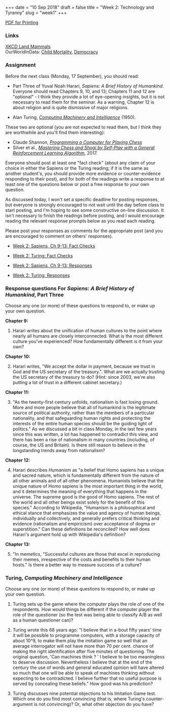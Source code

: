 +++
date = "10 Sep 2018"
draft = false
title = "Week 2: Technology and Tyranny"
slug = "week1"
+++

<div class="printing"><a href="/docs/week2.pdf">PDF for Printing</a></div>

### Links

[XKCD Land Mammals](https://xkcd.com/1338/)  
OurWorldInData: [Child Mortality](https://ourworldindata.org/grapher/child-mortality), [Democracy](https://ourworldindata.org/democracy)

### Assignment

Before the next class (Monday, 17 September), you should read:

- Part Three of Yuval Noah Harari, _Sapiens: A Brief History of
  Humankind_. Everyone should read Chapters 9, 10, and 13; Chapters 11
  and 12 are "optional" - I think they provide a lot of eye-opening
  insights, but it is not necessary to read them for the seminar. As a
  warning, Chapter 12 is about religion and is quite dismissive of
  major religions.

- Alan Turing, <a href="/docs/turing.pdf"><em>Computing Machinery and
  Intelligence</em></a> (1950).

These two are optional (you are not expected to read them, but I think
they are worthwhile and you'll find them interesting):

- Claude Shannon, <a href="/docs/shannon.pdf"><em>Programming a Computer for Playing Chess</em></a>
- Silver et al., <a href="https://arxiv.org/pdf/1712.01815.pdf"><em>Mastering Chess and Shogi by Self-Play with a General Reinforcement Learning Algorithm</em></a>, 2017.

Everyone should post at least one "fact check" (about any claim of
your choice in either the Sapiens or the Turing reading; if it is the
same as another student's, you should provide more evidence or
counter-evidence responding to their post), and for both of the
readings write a response to at least one of the questions below or
post a free response to your own question.

As discussed today, I won't set a specific deadline for posting
responses, but everyone is strongly encouraged to not wait until the
day before class to start posting, and I'm hoping to see some
constructive on-line discussion.  It isn't necessary to finish the
readings before posting, and I would encourage reading the relevant
response prompts below as you read each reading.

Please post your responses as comments for the appropriate post (and
you are encouraged to comment on others' responses).

- [Week 2: Sapiens, Ch 9-13: Fact Checks](https://redd.it/9et27c) 
- [Week 2: Turing: Fact Checks](https://redd.it/9et2a7)

- [Week 2: Sapiens, Ch 9-13: Responses](https://redd.it/9et2h0)
- [Week 2: Turing: Responses](https://redd.it/9et2jy)

### Response questions For _Sapiens: A Brief History of Humankind_, Part Three

Choose any one (or more) of these questions to respond to, or make up
your own question.

**Chapter 9:**

1. Harari writes about the unification of human cultures to the point
  where nearly all humans are closely interconnected. What is the most
  different culture you've experienced? How fundamentally different is
  it from your own?

**Chapter 10:**

2. Harari writes, "We accept the dollar in payment, because we trust
in God and the US secretary of the treasury.". What are we actually
trusting the US secretary of the treasury to do?  (Hint: since 2003,
we're also putting a lot of trust in a different cabinet secretary.)

**Chapter 11:**

3. "As the twenty-first century unfolds, nationalism is fast losing
ground. More and more people believe that all of humankind is the
legitimate source of political authority, rather than the members of a
particular nationality, and that safeguarding human rights and
protecting the interests of the entire human species should be the
guiding light of politics." As we discussed a bit in class Monday, in
the last few years since this was written, a lot has happened to
contradict this view, and there has been a rise of nationalism in many
countries (including, of course, the US and Britain). Is there still
reason to believe in the longstanding trends away from nationalism?

**Chapter 12:**

4. Harari describes _Humanism_ as "a belief that Homo sapiens has a
unique and sacred nature, which is fundamentally different from the
nature of all other animals and of all other phenomena. Humanists
believe that the unique nature of Homo sapiens is the most important
thing in the world, and it determines the meaning of everything that
happens in the universe. The supreme good is the good of Homo
sapiens. The rest of the world and all other beings exist solely for
the benefit of this species."  According to Wikipedia, "Humanism is a
philosophical and ethical stance that emphasizes the value and agency
of human beings, individually and collectively, and generally prefers
critical thinking and evidence (rationalism and empiricism) over
acceptance of dogma or superstition." Can these definitions be
reconciled? How well does Harari's argument hold up with Wikipedia's
definition?

**Chapter 13:**

5. "In memetics, "Successful cultures are those that excel in
reproducing their memes, irrespective of the costs and benefits to
their human hosts."  Is there a better way to measure success of a
culture?

### Turing, _Computing Machinery and Intelligence_

Choose any one (or more) of these questions to respond to, or make up
your own question.

1. Turing sets up the game where the computer plays the role of one of
the respondents. How would things be different if the computer player
the role of the questioner (so the test was being able to classify A/B
as well as a human questioner can)?

2. Turing wrote this 68 years ago: "I believe that in a-bout fifty
 years' time it will be possible to programme computers, with a
 storage capacity of about 10^9, to make them play the imitation game
 so well that an average interrogator will not have more than 70 per
 cent. chance of making the right identification after five minutes of
 questioning.  The original question, 'Can machines think ? ' I
 believe to be too meaningless to deserve discussion. Nevertheless I
 believe that at the end of the century the use of words and general
 educated opinion will have altered so much that one will be able to
 speak of machines thinking without expecting to be contradicted. I
 believe further that no useful purpose is served by concealing these
 beliefs." How good was his prediction?

3. Turing discusses nine potential objections to his Imitation Game
test. Which one do you find most convincing (that is, where Turing's
counter-argument is not convincing)? Or, what other objection do you
have?
